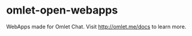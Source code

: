 omlet-open-webapps
==================

WebApps made for Omlet Chat. Visit http://omlet.me/docs to learn more.
